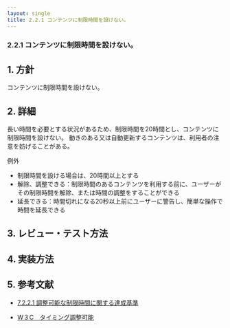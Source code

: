 ```yaml
---
layout: single
title: 2.2.1 コンテンツに制限時間を設けない。
---
```


### 2.2.1 コンテンツに制限時間を設けない。

## 1. 方針
コンテンツに制限時間を設けない。

## 2. 詳細

長い時間を必要とする状況があるため、制限時間を20時間とし、コンテンツに制限時間を設けない。
動きのある又は自動更新するコンテンツは、利用者の注意を妨げることがある。

例外

- 制限時間を設ける場合は、20時間以上とする
- 解除、調整できる：制限時間のあるコンテンツを利用する前に、ユーザーがその制限時間を解除、または時間の調整をすることができる
- 延長できる：時間切れになる20秒以上前にユーザーに警告し、簡単な操作で時間を延長できる

## 3. レビュー・テスト方法

## 4. 実装方法

## 5. 参考文献
- [7.2.2.1 調整可能な制限時間に関する達成基準](http://waic.jp/docs/jis2010/test-guidelines/201211/icl-7.2.2.1.html)

- [W３C　タイミング調整可能](http://waic.jp/docs/UNDERSTANDING-WCAG20/time-limits-required-behaviors.html#time-limits-required-behaviors-intent-head)
